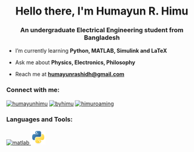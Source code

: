 <h1 align="center">Hello there, I'm Humayun R. Himu</h1>
<h3 align="center">An undergraduate Electrical Engineering student from Bangladesh</h3>

- I’m currently learning **Python, MATLAB, Simulink and LaTeX**

- Ask me about **Physics, Electronics, Philosophy**

- Reach me at **humayunrashidh@gmail.com**

<h3 align="left">Connect with me:</h3>
<p align="left">
<a href="https://linkedin.com/in/humayunhimu" target="blank"><img align="center" src="https://raw.githubusercontent.com/rahuldkjain/github-profile-readme-generator/master/src/images/icons/Social/linked-in-alt.svg" alt="humayunhimu" height="30" width="40" /></a>
<a href="https://fb.com/byhimu" target="blank"><img align="center" src="https://raw.githubusercontent.com/rahuldkjain/github-profile-readme-generator/master/src/images/icons/Social/facebook.svg" alt="byhimu" height="30" width="40" /></a>
<a href="https://instagram.com/himuroaming" target="blank"><img align="center" src="https://raw.githubusercontent.com/rahuldkjain/github-profile-readme-generator/master/src/images/icons/Social/instagram.svg" alt="himuroaming" height="30" width="40" /></a>
</p>

<h3 align="left">Languages and Tools:</h3>
<p align="left"> <a href="https://www.mathworks.com/" target="_blank" rel="noreferrer"> <img src="https://upload.wikimedia.org/wikipedia/commons/2/21/Matlab_Logo.png" alt="matlab" width="40" height="40"/> </a> <a href="https://www.python.org" target="_blank" rel="noreferrer"> <img src="https://raw.githubusercontent.com/devicons/devicon/master/icons/python/python-original.svg" alt="python" width="40" height="40"/> </a> </p>
